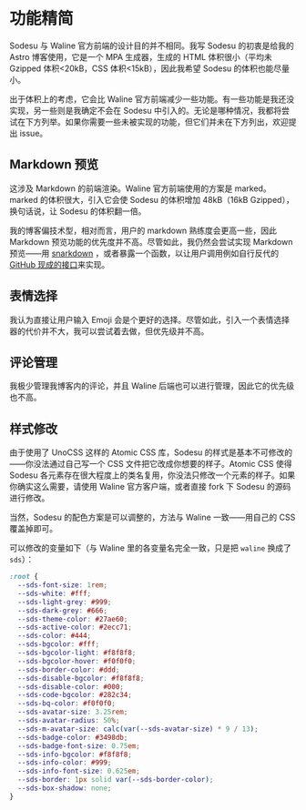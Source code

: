 # 功能精简

Sodesu 与 Waline 官方前端的设计目的并不相同。我写 Sodesu 的初衷是给我的 Astro 博客使用，它是一个 MPA 生成器，生成的 HTML 体积很小（平均未 Gzipped 体积<20kB，CSS 体积<15kB），因此我希望 Sodesu 的体积也能尽量小。

出于体积上的考虑，它会比 Waline 官方前端减少一些功能。有一些功能是我还没实现，另一些则是我确定不会在 Sodesu 中引入的。无论是哪种情况，我都将尝试在下方列举。如果你需要一些未被实现的功能，但它们并未在下方列出，欢迎提出 issue。

## Markdown 预览

这涉及 Markdown 的前端渲染。Waline 官方前端使用的方案是 marked。marked 的体积很大，引入它会使 Sodesu 的体积增加 48kB（16kB Gzipped），换句话说，让 Sodesu 的体积翻一倍。

我的博客偏技术型，相对而言，用户的 markdown 熟练度会更高一些，因此 Markdown 预览功能的优先度并不高。尽管如此，我仍然会尝试实现 Markdown 预览——用 [snarkdown](https://github.com/developit/snarkdown) ，或者暴露一个函数，以让用户调用例如自行反代的 [GitHub 现成的接口](https://docs.github.com/en/rest/markdown#render-a-markdown-document)来实现。

## 表情选择

我认为直接让用户输入 Emoji 会是个更好的选择。尽管如此，引入一个表情选择器的代价并不大，我可以尝试着去做，但优先级并不高。

## 评论管理

我极少管理我博客内的评论，并且 Waline 后端也可以进行管理，因此它的优先级也不高。

## 样式修改

由于使用了 UnoCSS 这样的 Atomic CSS 库，Sodesu 的样式是基本不可修改的——你没法通过自己写一个 CSS 文件把它改成你想要的样子。Atomic CSS 使得 Sodesu 各元素存在很大程度上的类名复用，你没法只修改一个元素的样子。如果你确实这么需要，请使用 Waline 官方客户端，或者直接 fork 下 Sodesu 的源码进行修改。

当然，Sodesu 的配色方案是可以调整的，方法与 Waline 一致——用自己的 CSS 覆盖掉即可。

可以修改的变量如下（与 Waline 里的各变量名完全一致，只是把 `waline` 换成了 `sds`）：

```css
:root {
  --sds-font-size: 1rem;
  --sds-white: #fff;
  --sds-light-grey: #999;
  --sds-dark-grey: #666;
  --sds-theme-color: #27ae60;
  --sds-active-color: #2ecc71;
  --sds-color: #444;
  --sds-bgcolor: #fff;
  --sds-bgcolor-light: #f8f8f8;
  --sds-bgcolor-hover: #f0f0f0;
  --sds-border-color: #ddd;
  --sds-disable-bgcolor: #f8f8f8;
  --sds-disable-color: #000;
  --sds-code-bgcolor: #282c34;
  --sds-bq-color: #f0f0f0;
  --sds-avatar-size: 3.25rem;
  --sds-avatar-radius: 50%;
  --sds-m-avatar-size: calc(var(--sds-avatar-size) * 9 / 13);
  --sds-badge-color: #3498db;
  --sds-badge-font-size: 0.75em;
  --sds-info-bgcolor: #f8f8f8;
  --sds-info-color: #999;
  --sds-info-font-size: 0.625em;
  --sds-border: 1px solid var(--sds-border-color);
  --sds-box-shadow: none;
}
```
